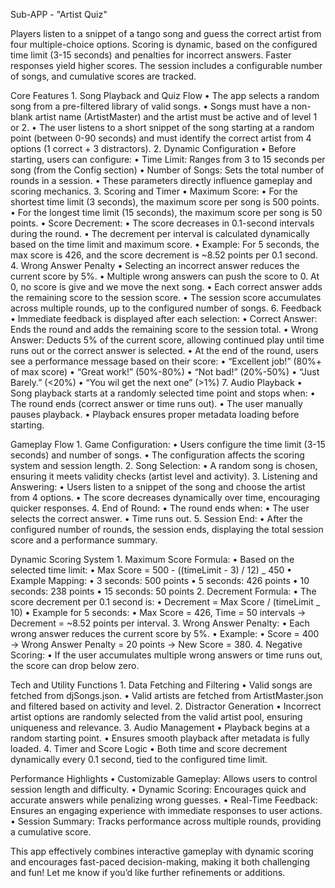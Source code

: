 Sub-APP - "Artist Quiz"

Players listen to a snippet of a tango song and guess the correct artist from four multiple-choice options. Scoring is dynamic, based on the configured time limit (3-15 seconds) and penalties for incorrect answers. Faster responses yield higher scores. The session includes a configurable number of songs, and cumulative scores are tracked.

Core Features 1. Song Playback and Quiz Flow
• The app selects a random song from a pre-filtered library of valid songs.
• Songs must have a non-blank artist name (ArtistMaster) and the artist must be active and of level 1 or 2.
• The user listens to a short snippet of the song starting at a random point (between 0-90 seconds) and must identify the correct artist from 4 options (1 correct + 3 distractors). 2. Dynamic Configuration
• Before starting, users can configure:
• Time Limit: Ranges from 3 to 15 seconds per song (from the Config section)
• Number of Songs: Sets the total number of rounds in a session.
• These parameters directly influence gameplay and scoring mechanics. 3. Scoring and Timer
• Maximum Score:
• For the shortest time limit (3 seconds), the maximum score per song is 500 points.
• For the longest time limit (15 seconds), the maximum score per song is 50 points.
• Score Decrement:
• The score decreases in 0.1-second intervals during the round.
• The decrement per interval is calculated dynamically based on the time limit and maximum score.
• Example: For 5 seconds, the max score is 426, and the score decrement is ~8.52 points per 0.1 second. 4. Wrong Answer Penalty
• Selecting an incorrect answer reduces the current score by 5%.
• Multiple wrong answers can push the score to 0. At 0, no score is give and we move the next song.
• Each correct answer adds the remaining score to the session score.
• The session score accumulates across multiple rounds, up to the configured number of songs. 6. Feedback
• Immediate feedback is displayed after each selection:
• Correct Answer: Ends the round and adds the remaining score to the session total.
• Wrong Answer: Deducts 5% of the current score, allowing continued play until time runs out or the correct answer is selected.
• At the end of the round, users see a performance message based on their score:
• “Excellent job!” (80%+ of max score)
• “Great work!” (50%-80%)
• “Not bad!” (20%-50%)
• “Just Barely.” (<20%)
• “You wil get the next one” (>1%) 7. Audio Playback
• Song playback starts at a randomly selected time point and stops when:
• The round ends (correct answer or time runs out).
• The user manually pauses playback.
• Playback ensures proper metadata loading before starting.

Gameplay Flow 1. Game Configuration:
• Users configure the time limit (3-15 seconds) and number of songs.
• The configuration affects the scoring system and session length. 2. Song Selection:
• A random song is chosen, ensuring it meets validity checks (artist level and activity). 3. Listening and Answering:
• Users listen to a snippet of the song and choose the artist from 4 options.
• The score decreases dynamically over time, encouraging quicker responses. 4. End of Round:
• The round ends when:
• The user selects the correct answer.
• Time runs out. 5. Session End:
• After the configured number of rounds, the session ends, displaying the total session score and a performance summary.

Dynamic Scoring System 1. Maximum Score Formula:
• Based on the selected time limit:
• Max Score = 500 - ((timeLimit - 3) / 12) _ 450
• Example Mapping:
• 3 seconds: 500 points
• 5 seconds: 426 points
• 10 seconds: 238 points
• 15 seconds: 50 points 2. Decrement Formula:
• The score decrement per 0.1 second is:
• Decrement = Max Score / (timeLimit _ 10)
• Example for 5 seconds:
• Max Score = 426, Time = 50 intervals → Decrement = ~8.52 points per interval. 3. Wrong Answer Penalty:
• Each wrong answer reduces the current score by 5%.
• Example:
• Score = 400 → Wrong Answer Penalty = 20 points → New Score = 380. 4. Negative Scoring:
• If the user accumulates multiple wrong answers or time runs out, the score can drop below zero.

Tech and Utility Functions 1. Data Fetching and Filtering
• Valid songs are fetched from djSongs.json.
• Valid artists are fetched from ArtistMaster.json and filtered based on activity and level. 2. Distractor Generation
• Incorrect artist options are randomly selected from the valid artist pool, ensuring uniqueness and relevance. 3. Audio Management
• Playback begins at a random starting point.
• Ensures smooth playback after metadata is fully loaded. 4. Timer and Score Logic
• Both time and score decrement dynamically every 0.1 second, tied to the configured time limit.

Performance Highlights
• Customizable Gameplay: Allows users to control session length and difficulty.
• Dynamic Scoring: Encourages quick and accurate answers while penalizing wrong guesses.
• Real-Time Feedback: Ensures an engaging experience with immediate responses to user actions.
• Session Summary: Tracks performance across multiple rounds, providing a cumulative score.

This app effectively combines interactive gameplay with dynamic scoring and encourages fast-paced decision-making, making it both challenging and fun! Let me know if you’d like further refinements or additions.
